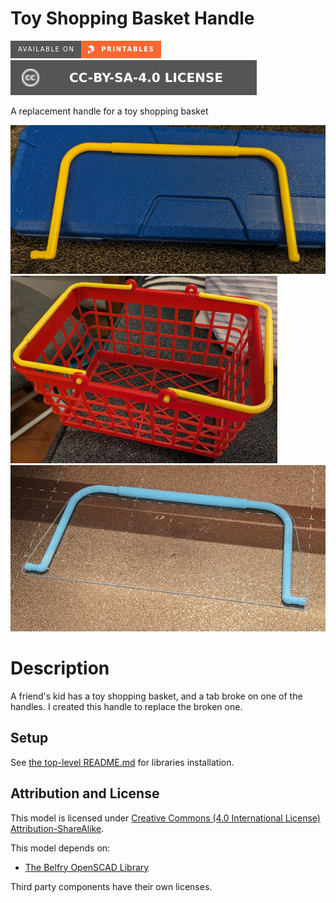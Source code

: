 # Toy Shopping Basket Handle

[![Available on Printables][printables-badge]][printables-model]
[![CC-BY-SA-4.0 license][license-badge]][license]

A replacement handle for a toy shopping basket

![Photo of original handle](images/readme/original-handle.jpg)
![Photo of shopping basket](images/readme/basket.jpg)
![Photo of printed handle](images/readme/printed-handle.jpg)

# Description

A friend's kid has a toy shopping basket, and a tab broke on one of the handles.
I created this handle to replace the broken one.

## Setup

See [the top-level README.md](/README.md) for libraries installation.

## Attribution and License

This model is licensed under [Creative Commons (4.0 International License) Attribution-ShareAlike][license].

This model depends on:

* [The Belfry OpenSCAD Library][bosl]

Third party components have their own licenses.


[bosl]: https://github.com/revarbat/BOSL
[license]: http://creativecommons.org/licenses/by-sa/4.0/
[license-badge]: /utils/license-badge-cc-by-sa-4.0.svg
[printables-badge]: /utils/printables-badge.png
[printables-model]: https://www.printables.com/model/614937
